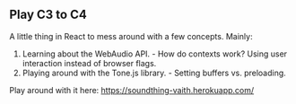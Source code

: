 ## Play C3 to C4

A little thing in React to mess around with a few concepts. 
Mainly:
  1. Learning about the WebAudio API. 
    - How do contexts work? Using user interaction instead of browser flags. 
  2. Playing around with the Tone.js library.
    - Setting buffers vs. preloading. 
    
Play around with it here:
https://soundthing-vaith.herokuapp.com/


